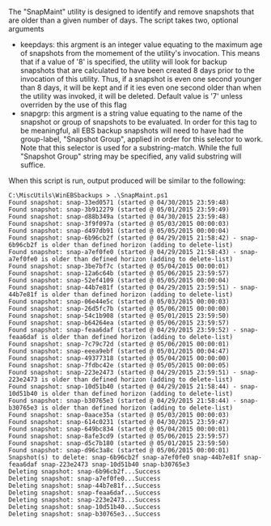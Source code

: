 The "SnapMaint" utility is designed to identify and remove snapshots that are older than a given number of days. The script takes two, optional arguments
- keepdays: this argment is an integer value equating to the maximum age of snapshots from the momement of the utility's invocation. This means that if a value of '8' is specified, the utility will look for backup snapshots that are calculated to have been created 8 days prior to the invocation of this utility. Thus, if a snapshot is even one second younger than 8 days, it will be kept and if it ies even one second older than when the utility was invoked, it will be deleted. Default value is '7' unless overriden by the use of this flag
- snapgrp: this argment is a string value equating to the name of the snapshot or group of snapshots to be evaluated. In order for this tag to be meaningful, all EBS backup snapshots will need to have had the group-label, "Snapshot Group", applied in order for this selector to work. Note that this selector is used for a substring-match. While the full "Snapshot Group" string may be specified, any valid substring will suffice.

When this script is run, output produced will be similar to the following:

~~~
C:\MiscUtils\WinEBSbackups > .\SnapMaint.ps1
Found snapshot: snap-33ed0571 (started @ 04/30/2015 23:59:48)
Found snapshot: snap-3b912279 (started @ 05/01/2015 23:59:49)
Found snapshot: snap-d88b349a (started @ 04/30/2015 23:59:48)
Found snapshot: snap-3f9f097a (started @ 05/03/2015 00:00:03)
Found snapshot: snap-d497db91 (started @ 05/05/2015 00:00:04)
Found snapshot: snap-6b96cb2f (started @ 04/29/2015 21:58:42) - snap-6b96cb2f is older than defined horizon (adding to delete-list)
Found snapshot: snap-a7ef0fe0 (started @ 04/29/2015 21:58:43) - snap-a7ef0fe0 is older than defined horizon (adding to delete-list)
Found snapshot: snap-3be7bf7c (started @ 05/04/2015 00:00:01)
Found snapshot: snap-12a6c64b (started @ 05/06/2015 23:59:57)
Found snapshot: snap-52ef4109 (started @ 05/05/2015 00:00:04)
Found snapshot: snap-44b7e81f (started @ 04/29/2015 23:59:51) - snap-44b7e81f is older than defined horizon (adding to delete-list)
Found snapshot: snap-06e44e5c (started @ 05/03/2015 00:00:03)
Found snapshot: snap-26d5fc7b (started @ 05/06/2015 00:00:00)
Found snapshot: snap-54c1b908 (started @ 05/01/2015 23:59:50)
Found snapshot: snap-b64264ea (started @ 05/06/2015 23:59:57)
Found snapshot: snap-feaa6daf (started @ 04/29/2015 23:59:52) - snap-feaa6daf is older than defined horizon (adding to delete-list)
Found snapshot: snap-7c79c72d (started @ 05/06/2015 00:00:01)
Found snapshot: snap-eeea9ebf (started @ 05/01/2015 00:04:47)
Found snapshot: snap-49377318 (started @ 05/04/2015 00:00:00)
Found snapshot: snap-7fdbc42e (started @ 05/05/2015 00:00:05)
Found snapshot: snap-223e2473 (started @ 04/29/2015 23:59:51) - snap-223e2473 is older than defined horizon (adding to delete-list)
Found snapshot: snap-10d51b40 (started @ 04/29/2015 21:58:44) - snap-10d51b40 is older than defined horizon (adding to delete-list)
Found snapshot: snap-b30765e3 (started @ 04/29/2015 21:58:44) - snap-b30765e3 is older than defined horizon (adding to delete-list)
Found snapshot: snap-0aace35a (started @ 05/03/2015 00:00:03)
Found snapshot: snap-614c0231 (started @ 04/30/2015 23:59:47)
Found snapshot: snap-649bc834 (started @ 05/04/2015 00:00:01)
Found snapshot: snap-8afe3cd9 (started @ 05/06/2015 23:59:57)
Found snapshot: snap-d5c7b180 (started @ 05/01/2015 23:59:50)
Found snapshot: snap-d96c3a8c (started @ 05/06/2015 00:00:01)
Snapshot(s) to delete: snap-6b96cb2f snap-a7ef0fe0 snap-44b7e81f snap-feaa6daf snap-223e2473 snap-10d51b40 snap-b30765e3
Deleting snapshot: snap-6b96cb2f...Success
Deleting snapshot: snap-a7ef0fe0...Success
Deleting snapshot: snap-44b7e81f...Success
Deleting snapshot: snap-feaa6daf...Success
Deleting snapshot: snap-223e2473...Success
Deleting snapshot: snap-10d51b40...Success
Deleting snapshot: snap-b30765e3...Success
~~~
